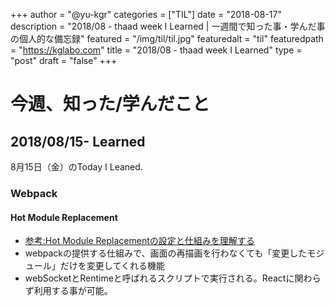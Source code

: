 +++
author = "@yu-kgr"
categories = ["TIL"]
date = "2018-08-17"
description = "2018/08 - thaad week I Learned | 一週間で知った事・学んだ事の個人的な備忘録"
featured = "/img/til/til.jpg"
featuredalt = "til"
featuredpath = "https://kglabo.com"
title = "2018/08 - thaad week I Learned"
type = "post"
draft = "false"
+++

# 今週、知った/学んだこと

<!-- tags = [""] -->

## 2018/08/15- Learned

8月15日（金）のToday I Leaned.

### Webpack

#### Hot Module Replacement

- [参考:Hot Module Replacementの設定と仕組みを理解する](https://qiita.com/haradakunihiko/items/40486ec2b6b9aea119bb)
- webpackの提供する仕組みで、画面の再描画を行わなくても「変更したモジュール」だけを変更してくれる機能
- webSocketとRentimeと呼ばれるスクリプトで実行される。Reactに関わらず利用する事が可能。
